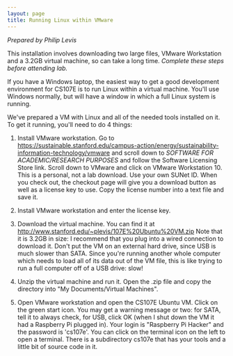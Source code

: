 ```yaml
---
layout: page
title: Running Linux within VMware
---
```


*Prepared by Philip Levis*

This installation involves downloading two large files, VMware
Workstation and a 3.2GB virtual machine, so can take a long
time. *Complete these steps before attending lab.*

If you have a Windows laptop, the easiest way to get a good development
environment for CS107E is to run Linux within a virtual machine. You'll
use Windows normally, but will have a window in which a full Linux system
is running.

We've prepared a VM with Linux and all of the needed tools installed on it.
To get it running, you'll need to do 4 things:

1. Install VMware workstation. Go to
   <https://sustainable.stanford.edu/campus-action/energy/sustainability-information-technology/vmware> 
   and scroll down to
   *SOFTWARE FOR ACADEMIC/RESEARCH PURPOSES* and follow the
   Software Licensing Store link. Scroll down to VMware and
   click on VMware Workstation 10. This is a personal, not a lab
   download. Use your own SUNet ID. When you check out, the
   checkout page will give you a download button as well as
   a license key to use. Copy the license number into a text file
   and save it.

2. Install VMware workstation and enter the license key.

3. Download the virtual machine. You can find it at
   <http://www.stanford.edu/~plevis/107E%20Ubuntu%20VM.zip>
   Note that it is 3.2GB in size: I recommend that you plug into
   a wired connection to download it. Don't put the VM on an external
   hard drive, since USB is much slower than SATA. Since you're running
   another whole computer which needs to load all of its data out
   of the VM file, this is like trying to run a full computer off of
   a USB drive: slow!

4. Unzip the virtual machine and run it. Open the .zip file
   and copy the directory into "My Documents/Virtual Machines".


5. Open VMware workstation and open the CS107E Ubuntu VM.
   Click on the green start icon. You may get a warning
   message or two: for SATA, tell it to always check, for
   USB, click OK (when I shut down the VM it had a Raspberry
   Pi plugged in). Your login is "Raspberry Pi Hacker" and
   the password is 'cs107e'. You can click on the terminal
   icon on the left to open a terminal. There is a subdirectory
   cs107e that has your tools and a little bit of source code
   in it.


